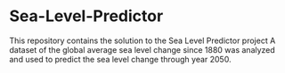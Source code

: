 # Sea-Level-Predictor
This repository contains the solution to the Sea Level Predictor project
A dataset of the global average sea level change since 1880 was analyzed and used to predict the sea level change through year 2050.

